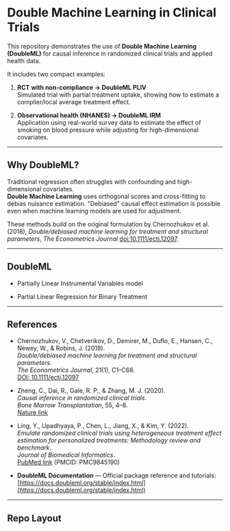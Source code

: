 # Double Machine Learning in Clinical Trials

This repository demonstrates the use of **Double Machine Learning (DoubleML)** for causal inference in
randomized clinical trials and applied health data.  

It includes two compact examples:

1. **RCT with non-compliance → DoubleML PLIV**  
   Simulated trial with partial treatment uptake, showing how to estimate a complier/local average treatment effect.

2. **Observational health (NHANES) → DoubleML IRM**  
   Application using real-world survey data to estimate the effect of smoking on blood pressure while adjusting for high-dimensional covariates.

---

## Why DoubleML?

Traditional regression often struggles with confounding and high-dimensional covariates.  
**Double Machine Learning** uses orthogonal scores and cross-fitting to debias nuisance estimation. "Debiased" causal effect estimation is possible even when machine learning models are used for adjustment.

These methods build on the original formulation by Chernozhukov et al. (2018), *Double/debiased machine learning for treatment and structural parameters*, *The Econometrics Journal* [doi:10.1111/ectj.12097](https://doi.org/10.1111/ectj.12097).

---

## DoubleML

- Partially Linear Instrumental Variables model

- Partial Linear Regression for Binary Treatment

---

## References

- Chernozhukov, V., Chetverikov, D., Demirer, M., Duflo, E., Hansen, C., Newey, W., & Robins, J. (2018).  
  *Double/debiased machine learning for treatment and structural parameters*.  
  *The Econometrics Journal*, 21(1), C1–C68.  
  [DOI: 10.1111/ectj.12097](https://doi.org/10.1111/ectj.12097)

- Zheng, C., Dai, R., Gale, R. P., & Zhang, M. J. (2020).  
  *Causal inference in randomized clinical trials*.  
  *Bone Marrow Transplantation*, 55, 4–8.  
  [Nature link](https://doi.org/10.1038/s41409-020-0793-6)

- Ling, Y., Upadhyaya, P., Chen, L., Jiang, X., & Kim, Y. (2022).  
  *Emulate randomized clinical trials using heterogeneous treatment effect estimation for personalized treatments: Methodology review and benchmark*.  
  *Journal of Biomedical Informatics*.  
  [PubMed link](https://pubmed.ncbi.nlm.nih.gov/36455806/) (PMCID: PMC9845190)

- **DoubleML Documentation** — Official package reference and tutorials:  
  [https://docs.doubleml.org/stable/index.html](https://docs.doubleml.org/stable/index.html)


---

## Repo Layout
